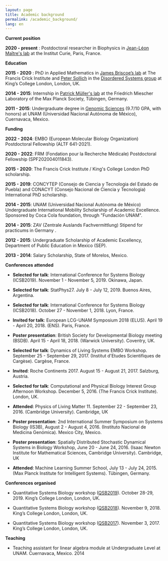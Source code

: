 ```yaml
---
layout: page
title: Academic background
permalink: /academic_background/
lang: en
---
```


**Current position**

**2020 - present** : Postdoctoral researcher in Biophysics in [Jean-Léon Maître's lab](https://science.institut-curie.org/research/biology-cancer-genetics-and-epigenetics/developmental-biology-and-genetics/team-maitre/) at the Institut Curie, Paris, France.


**Education**

**2015 - 2020** : PhD in Applied Mathematics in [James Briscoe’s lab](https://briscoelab.org/) at The Francis Crick Institute and [Peter Sollich](https://www.uni-goettingen.de/en/prof.+dr.+peter+sollich+/583011.html) in the [Disordered Systems group](https://dissyskcl.github.io/) at King’s College London, London, UK.

**2014 - 2015**: Internship in [Patrick Müller's lab](https://www.fml.tuebingen.mpg.de/de/mueller-group/) at the Friedrich Miescher Laboratory of the Max Planck Society, Tübingen, Germany.

**2011 - 2015**: Undergraduate degree in [Genomic Sciences](https://www.lcg.unam.mx/) (9.7/10 GPA, with honors) at UNAM (Universidad Nacional Autónoma de México), Cuernavaca, Mexico.

**Funding**

**2022 - 2024**: EMBO (European Molecular Biology Organization) Postdoctoral Fellowship (ALTF 641-2021).

**2020 - 2022**: FRM (Fondation pour la Recherche Médicale) Postdoctoral Fellowship (SPF202004011843).

**2015 - 2020**: The Francis Crick Institute / King's College London PhD scholarship.

**2015 - 2019**: CONCYTEP (Consejo de Ciencia y Tecnologia del Estado de Puebla) and CONACYT (Consejo Nacional de Ciencia y Tecnologia) International PhD scholarship.

**2014 - 2015**: UNAM (Universidad Nacional Autónoma de México) Undergraduate International Mobility Scholarship of Academic Excellence. Sponsored by Coca Cola foundation, through "Fundación UNAM".

**2014 - 2015**: ZAV (Zentrale Auslands Fachvermittlung) Stipend for practicums in Germany .

**2012 - 2015**: Undergraduate Scholarship of Academic Excellency, Department of Public Education in Mexico (SEP).

**2013 - 2014**: Salary Scholarship, State of Morelos, Mexico.

**Conferences attended**

- **Selected for talk**: International Conference for Systems Biology (ICSB2019). November 1 - November 5, 2019. Okinawa, Japan.

- **Selected for talk**: StatPhys27. July 8 - July 12, 2019. Buenos Aires, Argentina.

- **Selected for talk**: International Conference for Systems Biology (ICSB2018). October 27 - November 1, 2018. Lyon, France.

- **Invited for talk**: European LCG-UNAM Symposium 2018 (ELUS). April 19 - April 20, 2018. (ENS). Paris, France.

- **Poster presentation**: British Society for Developmental Biology meeting (BSDB). April 15 - April 18, 2018. (Warwick University). Coventry, UK.

- **Selected for talk**: Dynamics of Living Systems EMBO Workshop. September 25 - September 29, 2017. (Institut d'Etudes Scientifiques de Cargèse). Cargèse, France.

- **Invited**: Roche Continents 2017. August 15 - August 21, 2017. Salzburg, Austria.

- **Selected for talk**: Computational and Physical Biology Interest Group Afternoon Workshop. December 5, 2016. (The Francis Crick Institute). London, UK.

- **Attended**: Physics of Living Matter 11. September 22 - September 23, 2016. (Cambridge University). Cambridge, UK

- **Poster presentation**: 2nd International Summer Symposium on Systems Biology (IS3B), August 2 - August 4, 2016. (Instituto Nacional de Medicina Genómica). Mexico City, Mexico. 

- **Poster presentation**: Spatially Distributed Stochastic Dynamical Systems in Biology Workshop, June 20 - June 24, 2016. (Isaac Newton Institute for Mathematical Sciences, Cambridge University). Cambridge, UK

- **Attended**: Machine Learning Summer School, July 13 - July 24, 2015. (Max Planck Institute for Intelligent Systems). Tübingen, Germany.

**Conferences organised**

- Quantitative Systems Biology workshop ([QSB2019](https://qsbworkshop.github.io/qsb2019/)). October 28-29, 2019. King’s College London, London, UK.

- Quantitative Systems Biology workshop ([QSB2018](https://qsbworkshop.github.io/qsb2018/)). November 9, 2018. King’s College London, London, UK.

- Quantitative Systems Biology workshop ([QSB2017](https://qsbworkshop.github.io/qsb2017/)). November 3, 2017. King’s College London, London, UK.


**Teaching**

- Teaching assistant for linear algebra module at Undergraduate Level at UNAM. Cuernavaca, Mexico. 2014